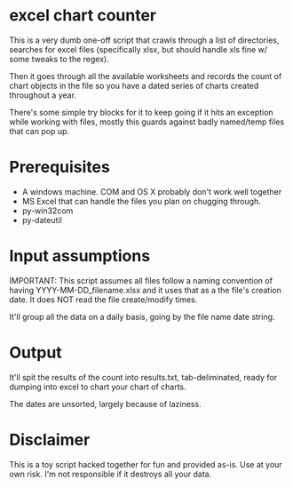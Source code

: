 excel chart counter
===================

This is a very dumb one-off script that crawls through a list of directories, searches for excel files (specifically xlsx, but should handle xls fine w/ some tweaks to the regex). 

Then it goes through all the available worksheets and records the count of chart objects in the file so you have a dated series of charts created throughout a year.

There's some simple try blocks for it to keep going if it hits an exception while working with files, mostly this guards against badly named/temp files that can pop up.

Prerequisites
===
* A windows machine. COM and OS X probably don't work well together
* MS Excel that can handle the files you plan on chugging through.
* py-win32com
* py-dateutil


Input assumptions
===

IMPORTANT: This script assumes all files follow a naming convention of having YYYY-MM-DD\_filename.xlsx and it uses that as a the file's creation date. It does NOT read the file create/modify times.

It'll group all the data on a daily basis, going by the file name date string.

Output 
===
It'll spit the results of the count into results.txt, tab-deliminated, ready for dumping into excel to chart your chart of charts. 

The dates are unsorted, largely because of laziness.

Disclaimer
===
This is a toy script hacked together for fun and provided as-is. Use at your own risk. I'm not responsible if it destroys all your data.

